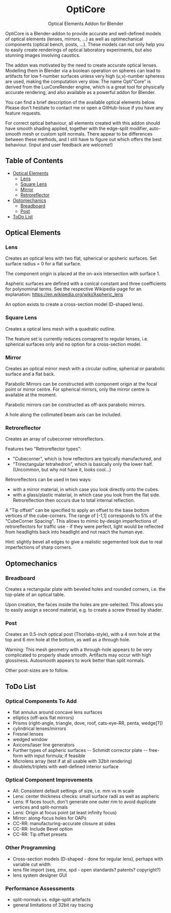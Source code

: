 


<p align="center">
<h1 align="center">OptiCore</h1>
</p>
<p align="center">
Optical Elements Addon for Blender
<br />

OptiCore is a Blender-addon to provide accurate and well-defined models of optical elements (lenses, mirrors, ...) as well as optimechanical components (optical bench, posts, ...). These models can not only help you to easily create renderings of optical laboratory experiments, but also stunning images involving caustics.

</p>


The addon was motivated by the need to create accurate optical lenses. Modelling them in Blender via a boolean operation on spheres can lead to artifacts for low f-number surfaces unless very high (u,v)-number spheress are used, making the computation very slow.
The name Opti"Core" is derived from the LuxCoreRender engine, which is a great tool for physically accurate rendering, and also available as a powerful addon for Blender.

You can find a brief description of the available optical elements below. Please don't hesitate to contact me or open a GitHub-Issue if you have any feature requests.

For correct optical behaviour, all elements created with this addon should have smooth shading applied, together with the edge-split modifier, auto-smooth mesh or custom split normals. There appear to be differences between these methods, and I still have to figure out which offers the best behaviour. (Input and user feedback are welcome!)

## Table of Contents
* [Optical Elements](#optical-elements)
  * [Lens](#lens)
  * [Square Lens](#square-lens)
  * [Mirror](#mirror)
  * [Retroreflector](#retroreflector)
* [Optomechanics](#optomechanics)
  * [Breadboard](#breadboard)
  * [Post](#post)
* [ToDo List](#todo-list)

## Optical Elements

### Lens

Creates an optical lens with two flat, spherical or apsheric surfaces. Set surface radius = 0 for a flat surface.

The component origin is placed at the on-axis intersection with surface 1.

Aspheric surfaces are defined with a conical constant and three coefficients for polynominal terms. See the respective Wikipedia-page for an explanation: <https://en.wikipedia.org/wiki/Aspheric_lens>

An option exists to create a cross-section model (D-shaped lens).

### Square Lens

Creates a optical lens mesh with a quadratic outline.

The feature set is currently reduces comapred to regular lenses, i.e. spherical surfaces only and no option for a cross-section model.

### Mirror

Creates an optical mirror mesh with a circular outline, spherical or parabolic surface and a flat back.

Parabolic Mirrors can be constructed with component origin at the focal point or mirror centre. For spherical mirrors, only the mirror centre is available at the moment.

Parabolic mirrors can be constructed as off-axis parabolic mirrors.

A hole along the collimated beam axis can be included.

### Retroreflector

Creates an array of cubecorner retroreflectors.

Features two "Retroreflector types":
- "Cubecorner", which is how reflectors are typically manufactured, and
- "Trirectangular tetrahedron", which is basically only the lower half. (Uncommon, but why not have it, looks cool...)

Retroreflectors can be used in two ways:
- with a mirror material, in which case you look directly onto the cubes.
- with a glass/plastic material, in which case you look from the flat side. Retroreflection then occurs due to total internal reflection.

A "Tip offset" can be specified to apply an offset to the base bottom vertices of the cube-corners. The range of [-1,1] corresponds to 5% of the "CubeCorner Spacing". This allows to mimic by-design imperfections of retroreflectors for traffic use - if they were perfect, light would be reflected from headlights back into headlight and not reach the human eye.

Hint: slightly bevel all edges to give a realistic segemented look due to real imperfections of sharp corners.

## Optomechanics

### Breadboard

Creates a rectangular plate with beveled holes and rounded corners, i.e. the top-plate of an optical table.

Upon creation, the faces inside the holes are pre-selected. This allows you to easily assign a second material, e.g. to create a screw thread by shader.

### Post

Creates an 0.5-inch optical post (Thorlabs-style), with a 4 mm hole at the top and 6 mm hole at the bottom, as well as a through hole.

Warning: This mesh geometry with a through-hole appears to be very complicated to properly shade smooth. Artifacts may occur with high glossiness. Autosmooth appears to work better than split normals.

Other post-sizes are to follow.

## ToDo List

### Optical Components To Add
- flat annulus around concave lens surfaces
- elliptics (off-axis flat mirrors)
- Prisms (right-angle, triangle, dove, roof, cats-eye-RR, penta, wedge[?])
- cylindrical lenses/mirrors
- Fresnel lenses
- wedged window
- Axicons/laser line generators
- Further types of aspheric surfaces
-- Schmidt corrector plate
-- free-form with input formula; if feasible
- Microlens array (test if at all usable with 32bit rendering)
- doublets/triplets with well-defined interior surface

### Optical Component Improvements
- All: Consistent default settings of size, i.e. mm vs m scale
- Lens: center thickness checks: small surface radii as well as aspheric
- Lens: If faces touch, don't generate one outer rim to avoid duplicate vertices and split-normals
- Lens: Origin at focus point (at least infinity focus)
- Mirror: along-focus holes for OAPs
- CC-RR: manufacturing-accurate closure at sides
- CC-RR: Include Bevel option
- CC-RR: Tip offset presets

### Other Programming
- Cross-section models (D-shaped - done for regular lens), perhaps with variable cut width
- lens file import (seq, zmx, spd - open standards? patents? copyright?)
- lens system designer GUI

### Performance Assessments

- split-normals vs. edge-split artefacts
- general limitations of 32bit ray tracing